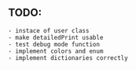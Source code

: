 ## TODO:
    - instace of user class
    - make detailedPrint usable
    - test debug mode function
    - implement colors and enum
    - implement dictionaries correctly

